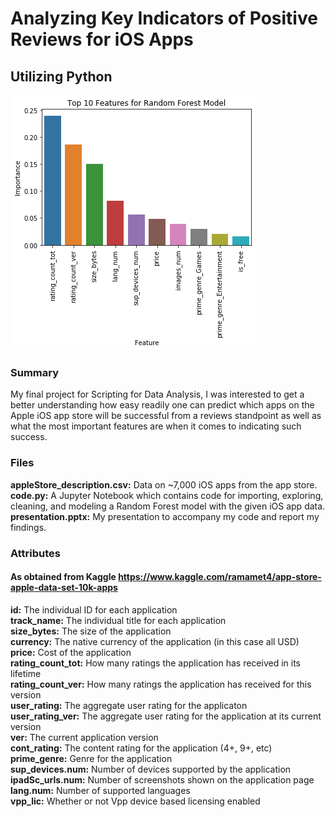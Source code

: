 # Analyzing Key Indicators of Positive Reviews for iOS Apps
## Utilizing Python

![Feature Importances](https://github.com/ryanhfrench/portfolio/blob/master/analyzing_key_indicators_of_high_app_reviews/feature_importances.png)

### Summary
My final project for Scripting for Data Analysis, I was interested to get a better understanding how easy readily one can predict which apps on the Apple iOS app store will be successful from a reviews standpoint as well as what the most important features are when it comes to indicating such success.

### Files
**appleStore_description.csv:** Data on ~7,000 iOS apps from the app store. <br/>
**code.py:** A Jupyter Notebook which contains code for importing, exploring, cleaning, and modeling a Random Forest model with the given iOS app data. <br/>
**presentation.pptx:** My presentation to accompany my code and report my findings. <br/>

### Attributes
#### As obtained from Kaggle https://www.kaggle.com/ramamet4/app-store-apple-data-set-10k-apps
**id:** The individual ID for each application <br/>
**track_name:** The individual title for each application </br>
**size_bytes:** The size of the application </br>
**currency:** The native currency of the application (in this case all USD) </br>
**price:** Cost of the application </br>
**rating_count_tot:** How many ratings the application has received in its lifetime </br>
**rating_count_ver:** How many ratings the application has received for this version </br>
**user_rating:** The aggregate user rating for the applicaton </br>
**user_rating_ver:** The aggregate user rating for the application at its current version </br>
**ver:** The current application version </br>
**cont_rating:** The content rating for the application (4+, 9+, etc) </br>
**prime_genre:** Genre for the application </br>
**sup_devices.num:** Number of devices supported by the application </br>
**ipadSc_urls.num:** Number of screenshots shown on the application page </br>
**lang.num:** Number of supported languages </br>
**vpp_lic:** Whether or not Vpp device based licensing enabled</br>
